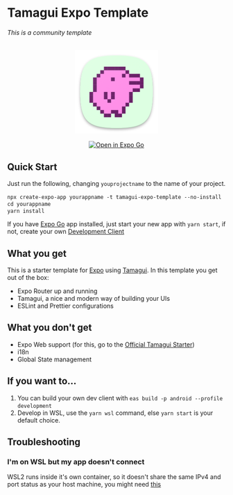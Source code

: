 # Tamagui Expo Template

###### This is a community template

<p align="center">
  <img src="./assets/icon.png" alt="Tamagui Icon"/>
</p>

<div align="center">
  <a target="_blank" href="https://expo.dev/%40ivopr/TET?serviceType=classic&distribution=expo-go&releaseChannel=default">
      <img src="https://img.shields.io/badge/Open%20in%20Expo%20Go-4630EB.svg?style=flat-square&logo=EXPO&labelColor=f3f3f3&logoColor=000" alt="Open in Expo Go"/>
    </a>
</div>

## Quick Start

Just run the following, changing `youprojectname` to the name of your project.

```
npx create-expo-app yourappname -t tamagui-expo-template --no-install
cd yourappname
yarn install
```

If you have [Expo Go](https://expo.dev/client) app installed, just start your new app with `yarn start`, if not, create your own [Development Client](https://docs.expo.dev/development/build/)

## What you get

This is a starter template for [Expo](https://expo.dev) using [Tamagui](https://tamagui.dev).
In this template you get out of the box:

- Expo Router up and running
- Tamagui, a nice and modern way of building your UIs
- ESLint and Prettier configurations

## What you don't get

- Expo Web support (for this, go to the [Official Tamagui Starter](https://github.com/tamagui/tamagui))
- i18n
- Global State management

## If you want to...

1. You can build your own dev client with `eas build -p android --profile development`
1. Develop in WSL, use the `yarn wsl` command, else `yarn start` is your default choice.

## Troubleshooting

### I'm on WSL but my app doesn't connect

WSL2 runs inside it's own container, so it doesn't share the same IPv4 and port status as your host machine, you might need [this](https://gist.github.com/ivopr/64f974e632b7edcbe1f5e58b91e31598)
